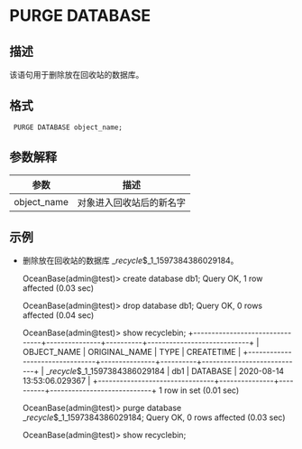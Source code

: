PURGE DATABASE 
===================================



描述 
-----------

该语句用于删除放在回收站的数据库。

格式 
-----------

     PURGE DATABASE object_name;



参数解释 
-------------



|   **参数**    |    **描述**    |
|-------------|--------------|
| object_name | 对象进入回收站后的新名字 |



示例 
-----------

* 删除放在回收站的数据库 __recycle_$_1_1597384386029184。




    OceanBase(admin@test)> create database db1;
    Query OK, 1 row affected (0.03 sec)
    
    OceanBase(admin@test)> drop database db1;
    Query OK, 0 rows affected (0.04 sec)
    
    OceanBase(admin@test)> show recyclebin;
    +--------------------------------+---------------+----------+----------------------------+
    | OBJECT_NAME                    | ORIGINAL_NAME | TYPE     | CREATETIME                 |
    +--------------------------------+---------------+----------+----------------------------+
    | __recycle_$_1_1597384386029184 | db1           | DATABASE | 2020-08-14 13:53:06.029367 |
    +--------------------------------+---------------+----------+----------------------------+
    1 row in set (0.01 sec)
    
    OceanBase(admin@test)> purge database __recycle_$_1_1597384386029184;
    Query OK, 0 rows affected (0.03 sec)
    
    OceanBase(admin@test)> show recyclebin;


